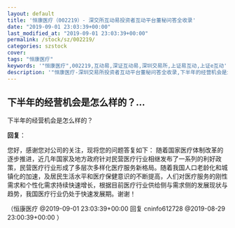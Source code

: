 ```yaml
---
layout: default
title: '恒康医疗（002219）- 深交所互动易投资者互动平台董秘问答全收录'
date: "2019-09-01 23:03:39+00:00"
last_modified_at: "2019-09-01 23:03:39+00:00"
permalink: /stock/sz/002219/
categories: szstock
cover: 
tags: "恒康医疗"
keywords: '"恒康医疗",002219,互动易,深证互动易,深圳交易所,上证易互动,上证e互动'
description: '"恒康医疗-深圳交易所投资者互动平台董秘问答全收录,下半年的经营机会是怎么样的？"'
---
```


## 下半年的经营机会是怎么样的？...

下半年的经营机会是怎么样的？

**回复**：

您好，感谢您对公司的关注，现将您的问题答复如下：
随着国家医疗体制改革的逐步推进，近几年国家及地方政府针对民营医疗行业相继发布了一系列的利好政策，民营医疗行业形成了多层次多样化医疗服务新格局。随着我国人口老龄化和城镇化的加速，及居民生活水平和医疗保健意识的不断提高，人们对医疗服务的刚性需求和个性化需求持续快速增长，根据目前医疗行业供给侧与需求侧的发展现状与趋势，我国医疗行业仍处于快速发展期。谢谢！ 

（恒康医疗  @2019-09-01 23:03:39+00:00 回复 cninfo612728  @2019-08-29 23:00:39+00:00 ）

